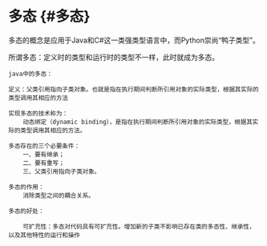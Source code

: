 # 多态 {#多态}

多态的概念是应用于Java和C\#这一类强类型语言中，而Python崇尚“鸭子类型”。

所谓多态：定义时的类型和运行时的类型不一样，此时就成为多态。

```
java中的多态：

定义：父类引用指向子类对象。也就是指在执行期间判断所引用对象的实际类型，根据其实际的类型调用其相应的方法

实现多态的技术称为：
    动态绑定（dynamic binding），是指在执行期间判断所引用对象的实际类型，根据其实际的类型调用其相应的方法。

多态存在的三个必要条件：
    一、要有继承；
    二、要有重写；
    三、父类引用指向子类对象。

多态的作用：
    消除类型之间的耦合关系。

多态的好处：

    可扩充性：多态对代码具有可扩充性。增加新的子类不影响已存在类的多态性、继承性，以及其他特性的运行和操作
```



